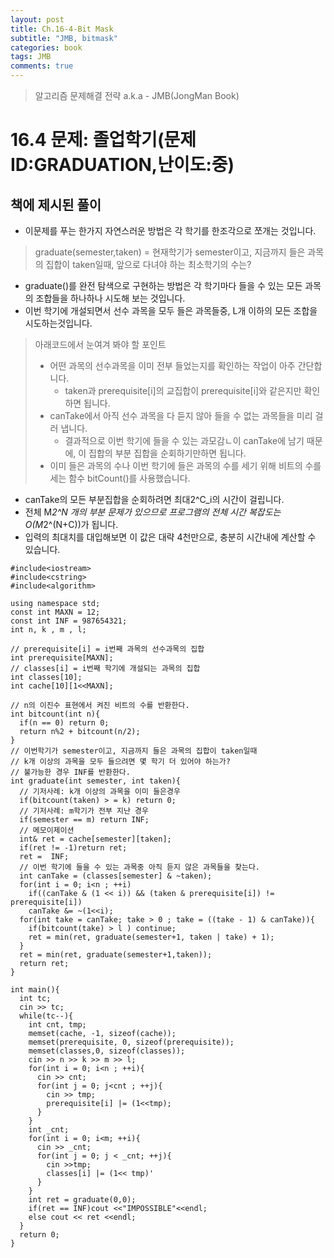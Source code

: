```yaml
---
layout: post
title: Ch.16-4-Bit Mask
subtitle: "JMB, bitmask"
categories: book
tags: JMB
comments: true
---
```

> 알고리즘 문제해결 전략 a.k.a - JMB(JongMan Book)

# 16.4 문제: 졸업학기(문제ID:GRADUATION,난이도:중)

## 책에 제시된 풀이
* 이문제를 푸는 한가지 자연스러운 방법은 각 학기를 한조각으로 쪼개는 것입니다.
> graduate(semester,taken) = 현재학기가 semester이고, 지금까지 들은 과목의 집합이 taken일때, 앞으로 다녀야 하는 최소학기의 수는?
* graduate()를 완전 탐색으로 구현하는 방법은 각 학기마다 들을 수 있는 모든 과목의 조합들을 하나하나 시도해 보는 것입니다.
* 이번 학기에 개설되면서 선수 과목을 모두 들은 과목들중, L개 이하의 모든 조합을 시도하는것입니다.

> 아래코드에서 눈여겨 봐야 할 포인트
> * 어떤 과목의 선수과목을 이미 전부 들었는지를 확인하는 작업이 아주 간단합니다.
>   * taken과 prerequisite[i]의 교집합이 prerequisite[i]와 같은지만 확인하면 됩니다.
> * canTake에서 아직 선수 과목을 다 듣지 않아 들을 수 없는 과목들을 미리 걸러 냅니다.
>   * 결과적으로 이번 학기에 들을 수 있는 과모감ㄴ이 canTake에 남기 때문에, 이 집합의 부분 집합을 순회하기만하면 됩니다.
> * 이미 들은 과목의 수나 이번 학기에 들은 과목의 수를 세기 위해 비트의 수를 세는 함수 bitCount()를 사용했습니다.

* canTake의 모든 부분집합을 순회하려면 최대2^C_i의 시간이 걸립니다.
* 전체 M*2^N 개의 부분 문제가 있으므로 프로그램의 전체 시간 복잡도는 O(M*2^(N+C))가 됩니다.
* 입력의 최대치를 대입해보면 이 값은 대략 4천만으로, 충분히 시간내에 계산할 수 있습니다.
```
#include<iostream>
#include<cstring>
#include<algorithm>

using namespace std;
const int MAXN = 12;
const int INF = 987654321;
int n, k , m , l;

// prerequisite[i] = i번째 과목의 선수과목의 집합
int prerequisite[MAXN];
// classes[i] = i번째 학기에 개설되는 과목의 집합
int classes[10];
int cache[10][1<<MAXN];

// n의 이진수 표현에서 켜진 비트의 수를 반환한다.
int bitcount(int n){
  if(n == 0) return 0;
  return n%2 + bitcount(n/2);
}
// 이번학기가 semester이고, 지금까지 들은 과목의 집합이 taken일때
// k개 이상의 과목을 모두 들으려면 몇 학기 더 있어야 하는가?
// 불가능한 경우 INF를 반환한다.
int graduate(int semester, int taken){
  // 기저사례: k개 이상의 과목을 이미 들은경우
  if(bitcount(taken) > = k) return 0;
  // 기저사례: m학기가 전부 지난 경우
  if(semester == m) return INF;
  // 메모이제이션
  int& ret = cache[semester][taken];
  if(ret != -1)return ret;
  ret =  INF;
  // 이번 학기에 들을 수 있는 과목중 아직 듣지 않은 과목들을 찾는다.
  int canTake = (classes[semester] & ~taken);
  for(int i = 0; i<n ; ++i)
    if((canTake & (1 << i)) && (taken & prerequisite[i]) != prerequisite[i])
    canTake &= ~(1<<i);
  for(int take = canTake; take > 0 ; take = ((take - 1) & canTake)){
    if(bitcount(take) > l ) continue;
    ret = min(ret, graduate(semester+1, taken | take) + 1);
  }
  ret = min(ret, graduate(semester+1,taken));
  return ret;
}

int main(){
  int tc;
  cin >> tc;
  while(tc--){
    int cnt, tmp;
    memset(cache, -1, sizeof(cache));
    memset(prerequisite, 0, sizeof(prerequisite));
    memset(classes,0, sizeof(classes));
    cin >> n >> k >> m >> l;
    for(int i = 0; i<n ; ++i){
      cin >> cnt;
      for(int j = 0; j<cnt ; ++j){
        cin >> tmp;
        prerequisite[i] |= (1<<tmp);
      }
    }
    int _cnt;
    for(int i = 0; i<m; ++i){
      cin >> _cnt;
      for(int j = 0; j < _cnt; ++j){
        cin >>tmp;
        classes[i] |= (1<< tmp)'
      }
    }
    int ret = graduate(0,0);
    if(ret == INF)cout <<"IMPOSSIBLE"<<endl;
    else cout << ret <<endl;
  }
  return 0;
}
```